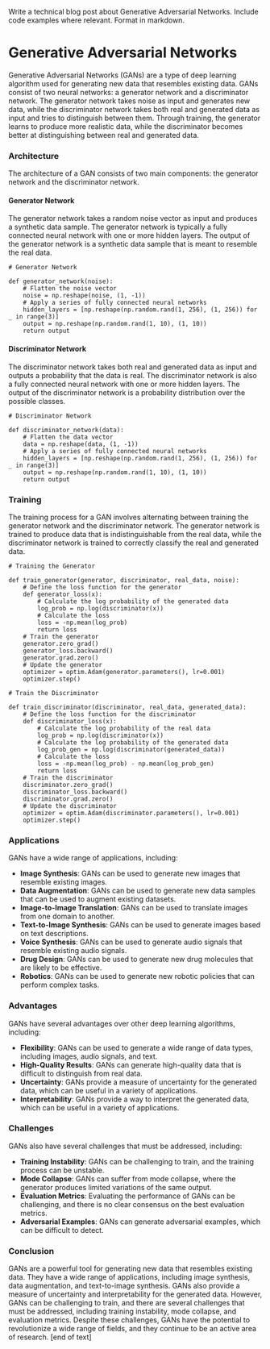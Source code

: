  Write a technical blog post about Generative Adversarial Networks. Include code examples where relevant. Format in markdown.
# Generative Adversarial Networks

Generative Adversarial Networks (GANs) are a type of deep learning algorithm used for generating new data that resembles existing data. GANs consist of two neural networks: a generator network and a discriminator network. The generator network takes noise as input and generates new data, while the discriminator network takes both real and generated data as input and tries to distinguish between them. Through training, the generator learns to produce more realistic data, while the discriminator becomes better at distinguishing between real and generated data.
### Architecture

The architecture of a GAN consists of two main components: the generator network and the discriminator network.
#### Generator Network

The generator network takes a random noise vector as input and produces a synthetic data sample. The generator network is typically a fully connected neural network with one or more hidden layers. The output of the generator network is a synthetic data sample that is meant to resemble the real data.
```
# Generator Network

def generator_network(noise):
    # Flatten the noise vector
    noise = np.reshape(noise, (1, -1))
    # Apply a series of fully connected neural networks
    hidden_layers = [np.reshape(np.random.rand(1, 256), (1, 256)) for _ in range(3)]
    output = np.reshape(np.random.rand(1, 10), (1, 10))
    return output
```
#### Discriminator Network

The discriminator network takes both real and generated data as input and outputs a probability that the data is real. The discriminator network is also a fully connected neural network with one or more hidden layers. The output of the discriminator network is a probability distribution over the possible classes.
```
# Discriminator Network

def discriminator_network(data):
    # Flatten the data vector
    data = np.reshape(data, (1, -1))
    # Apply a series of fully connected neural networks
    hidden_layers = [np.reshape(np.random.rand(1, 256), (1, 256)) for _ in range(3)]
    output = np.reshape(np.random.rand(1, 10), (1, 10))
    return output
```
### Training

The training process for a GAN involves alternating between training the generator network and the discriminator network. The generator network is trained to produce data that is indistinguishable from the real data, while the discriminator network is trained to correctly classify the real and generated data.
```
# Training the Generator

def train_generator(generator, discriminator, real_data, noise):
    # Define the loss function for the generator
    def generator_loss(x):
        # Calculate the log probability of the generated data
        log_prob = np.log(discriminator(x))
        # Calculate the loss
        loss = -np.mean(log_prob)
        return loss
    # Train the generator
    generator.zero_grad()
    generator_loss.backward()
    generator.grad.zero()
    # Update the generator
    optimizer = optim.Adam(generator.parameters(), lr=0.001)
    optimizer.step()

# Train the Discriminator

def train_discriminator(discriminator, real_data, generated_data):
    # Define the loss function for the discriminator
    def discriminator_loss(x):
        # Calculate the log probability of the real data
        log_prob = np.log(discriminator(x))
        # Calculate the log probability of the generated data
        log_prob_gen = np.log(discriminator(generated_data))
        # Calculate the loss
        loss = -np.mean(log_prob) - np.mean(log_prob_gen)
        return loss
    # Train the discriminator
    discriminator.zero_grad()
    discriminator_loss.backward()
    discriminator.grad.zero()
    # Update the discriminator
    optimizer = optim.Adam(discriminator.parameters(), lr=0.001)
    optimizer.step()
```
### Applications

GANs have a wide range of applications, including:

* **Image Synthesis**: GANs can be used to generate new images that resemble existing images.
* **Data Augmentation**: GANs can be used to generate new data samples that can be used to augment existing datasets.
* **Image-to-Image Translation**: GANs can be used to translate images from one domain to another.
* **Text-to-Image Synthesis**: GANs can be used to generate images based on text descriptions.
* **Voice Synthesis**: GANs can be used to generate audio signals that resemble existing audio signals.
* **Drug Design**: GANs can be used to generate new drug molecules that are likely to be effective.
* **Robotics**: GANs can be used to generate new robotic policies that can perform complex tasks.

### Advantages

GANs have several advantages over other deep learning algorithms, including:

* **Flexibility**: GANs can be used to generate a wide range of data types, including images, audio signals, and text.
* **High-Quality Results**: GANs can generate high-quality data that is difficult to distinguish from real data.
* **Uncertainty**: GANs provide a measure of uncertainty for the generated data, which can be useful in a variety of applications.
* **Interpretability**: GANs provide a way to interpret the generated data, which can be useful in a variety of applications.

### Challenges

GANs also have several challenges that must be addressed, including:

* **Training Instability**: GANs can be challenging to train, and the training process can be unstable.
* **Mode Collapse**: GANs can suffer from mode collapse, where the generator produces limited variations of the same output.
* **Evaluation Metrics**: Evaluating the performance of GANs can be challenging, and there is no clear consensus on the best evaluation metrics.
* **Adversarial Examples**: GANs can generate adversarial examples, which can be difficult to detect.

### Conclusion

GANs are a powerful tool for generating new data that resembles existing data. They have a wide range of applications, including image synthesis, data augmentation, and text-to-image synthesis. GANs also provide a measure of uncertainty and interpretability for the generated data. However, GANs can be challenging to train, and there are several challenges that must be addressed, including training instability, mode collapse, and evaluation metrics. Despite these challenges, GANs have the potential to revolutionize a wide range of fields, and they continue to be an active area of research. [end of text]


